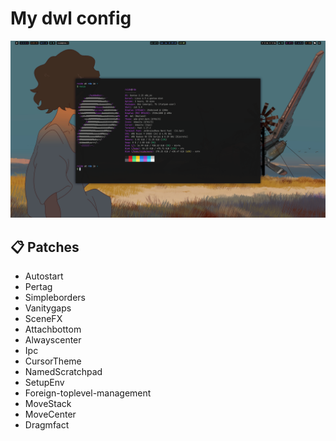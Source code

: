 # My dwl config

![1](https://raw.githubusercontent.com/roidm/dwl/main/pics/s1.png?token=GHSAT0AAAAAACTHAZ6XP4QS2HNZU7WYYC5KZTP7DGQ "Image 1")


## 📋 Patches

- Autostart
- Pertag
- Simpleborders
- Vanitygaps
- SceneFX
- Attachbottom
- Alwayscenter
- Ipc
- CursorTheme
- NamedScratchpad
- SetupEnv
- Foreign-toplevel-management
- MoveStack
- MoveCenter
- Dragmfact
